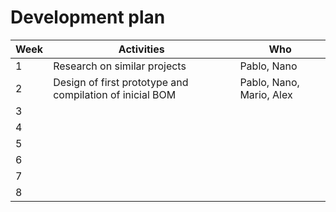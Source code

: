# Development plan


| Week        | Activities                                | Who                   |
| ----------- | ----------------------------------------- | --------------------- |
| 1           | Research on similar projects              | Pablo, Nano           |
| 2           | Design of first prototype and compilation of inicial BOM | Pablo, Nano, Mario, Alex|
| 3           |                      |               |
| 4           |                      |               |
| 5           |                      |               |
| 6           |                      |               |
| 7           |                      |               |
| 8           |                      |               |
